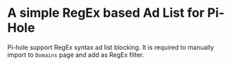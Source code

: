 # A simple RegEx based Ad List for Pi-Hole
Pi-hole support RegEx syntax ad list blocking.
It is required to manually import to `Domains` page and add as RegEx filter.
